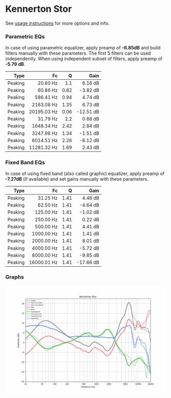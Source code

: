 # Kennerton Stor
See [usage instructions](https://github.com/jaakkopasanen/AutoEq#usage) for more options and info.

### Parametric EQs
In case of using parametric equalizer, apply preamp of **-6.85dB** and build filters manually
with these parameters. The first 5 filters can be used independently.
When using independent subset of filters, apply preamp of **-5.79 dB**.

| Type    | Fc          |    Q | Gain      |
|--------:|------------:|-----:|----------:|
| Peaking | 20.60 Hz    | 1.1  | 6.16 dB   |
| Peaking | 60.86 Hz    | 0.82 | -3.82 dB  |
| Peaking | 586.41 Hz   | 0.94 | 4.74 dB   |
| Peaking | 2163.08 Hz  | 1.35 | 6.73 dB   |
| Peaking | 20195.03 Hz | 0.06 | -12.51 dB |
| Peaking | 31.79 Hz    | 2.2  | 0.68 dB   |
| Peaking | 1648.34 Hz  | 2.42 | 2.84 dB   |
| Peaking | 3247.98 Hz  | 1.34 | -1.51 dB  |
| Peaking | 6014.51 Hz  | 2.26 | -6.12 dB  |
| Peaking | 11281.32 Hz | 1.69 | 2.43 dB   |

### Fixed Band EQs
In case of using fixed band (also called graphic) equalizer, apply preamp of **-7.27dB**
(if available) and set gains manually with these parameters.

| Type    | Fc          |    Q | Gain      |
|--------:|------------:|-----:|----------:|
| Peaking | 31.25 Hz    | 1.41 | 4.46 dB   |
| Peaking | 62.50 Hz    | 1.41 | -4.64 dB  |
| Peaking | 125.00 Hz   | 1.41 | -1.02 dB  |
| Peaking | 250.00 Hz   | 1.41 | 0.22 dB   |
| Peaking | 500.00 Hz   | 1.41 | 4.41 dB   |
| Peaking | 1000.00 Hz  | 1.41 | 1.41 dB   |
| Peaking | 2000.00 Hz  | 1.41 | 8.01 dB   |
| Peaking | 4000.00 Hz  | 1.41 | -5.72 dB  |
| Peaking | 8000.00 Hz  | 1.41 | -9.85 dB  |
| Peaking | 16000.01 Hz | 1.41 | -17.66 dB |

### Graphs
![](./Kennerton%20Stor.png)